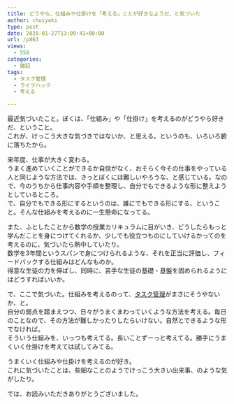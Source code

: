 ```yaml
---
title: どうやら、仕組みや仕掛けを「考える」ことが好きなようだ、と気づいた
author: choiyaki
type: post
date: 2020-01-27T13:09:41+00:00
url: /p863
views:
  - 558
categories:
  - 雑記
tags:
  - タスク管理
  - ライフハック
  - 考える

---
```

最近気づいたこと。ぼくは、「仕組み」や「仕掛け」を考えるのがどうやら好きだ、ということ。  
これが、けっこう大きな気づきではないか、と思える。というのも、いろいろ腑に落ちたから。

来年度、仕事が大きく変わる。  
うまく進めていくことができるか自信がなく、おそらく今その仕事をやっている人と同じような方法では、きっとぼくには難しいやろうな、と感じている。なので、今のうちから仕事内容や手順を整理し、自分でもできるような形に整えようとしているところ。  
で、自分でもできる形にするというのは、誰にでもできる形にする、ということ。そんな仕組みを考えるのに一生懸命になってる。

また、ふとしたことから数学の授業カリキュラムに目がいき、どうしたらもっと学んだことを身につけてくれるか、少しでも役立つものにしていけるかってのを考えるのに、気づいたら熱中していたり。  
数学を3年間というスパンで身につけられるような、それを正当に評価し、フィードバックする仕組みはどんなものか。  
得意な生徒の力を伸ばし、同時に、苦手な生徒の基礎・基盤を固められるようにはどうすればいいか。

で、ここで気づいた。仕組みを考えるのって、[タスク管理][1]がまさにそうやないか、と。  
自分の弱点を踏まえつつ、日々がうまくまわっていくような方法を考える。毎日のことなので、その方法が難しかったりしたらいけない。自然とできるような形でなければ。  
そういう仕組みを、いっつも考えてる。長いことずーっと考えてる。勝手にうまくいく仕掛けを考えては試してみてる。

うまくいく仕組みや仕掛けを考えるのが好き。  
これに気づいたことは、些細なことのようでけっこう大きい出来事、のような気がしたり。

では、お読みいただきありがとうございました。

 [1]: https://scrapbox.io/choiyaki-hondana/%E3%82%BF%E3%82%B9%E3%82%AF%E7%AE%A1%E7%90%86